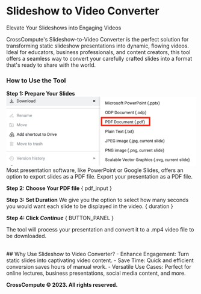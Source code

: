 # Slideshow to Video Converter
Elevate Your Slideshows into Engaging Videos

CrossCompute's Slideshow-to-Video Converter is the perfect solution for transforming static slideshow presentations into dynamic, flowing videos. Ideal for educators, business professionals, and content creators, this tool offers a seamless way to convert your carefully crafted slides into a format that's ready to share with the world.

### How to Use the Tool
**Step 1: Prepare Your Slides**
![Alt text](/asset_01.png)
Most presentation software, like PowerPoint or Google Slides, offers an option to export slides as a PDF file. Export your presentation as a PDF file. 

**Step 2: Choose Your PDF file**
{ pdf_input }

**Step 3: Set Duration**
We give you the option to select how many seconds you would want each slide to be displayed in the video.
{ duration }


**Step 4: Click *Continue***
{ BUTTON_PANEL }

The tool will process your presentation and convert it to a .mp4 video file to be downloaded.

</br>
## Why Use Slideshow to Video Converter?
- Enhance Engagement: Turn static slides into captivating video content.
- Save Time: Quick and efficient conversion saves hours of manual work.
- Versatile Use Cases: Perfect for online lectures, business presentations, social media content, and more.


**CrossCompute © 2023. All rights reserved.**